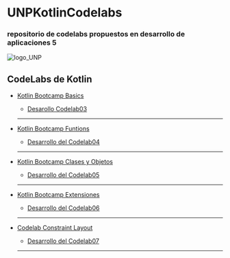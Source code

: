# UNPKotlinCodelabs
<h3>repositorio de codelabs propuestos en desarrollo de aplicaciones 5</h3>


![logo_UNP](https://github.com/user-attachments/assets/72e2ba77-7379-4de0-89f6-f8c346d9b1f7)

<h2>CodeLabs de Kotlin</h2>



* <a href="https://developer.android.com/codelabs/kotlin-bootcamp-basics">Kotlin Bootcamp Basics</a>
   - <a href="https://github.com/HaroldArguelloNic/UNPKotlinCodelabs/tree/main/CodeLab03">Desarollo Codelab03</a>
   ***
    
* <a href="https://developer.android.com/codelabs/kotlin-bootcamp-functions#0">Kotlin Bootcamp Funtions</a> 
  
   - <a href="https://github.com/HaroldArguelloNic/UNPKotlinCodelabs/tree/main/CodeLab04">Desarrollo del Codelab04</a>
  ***  
* <a href="https://developer.android.com/codelabs/kotlin-bootcamp-classes">Kotlin Bootcamp Clases y Objetos</a>
  
   - <a href="https://github.com/HaroldArguelloNic/UNPKotlinCodelabs/tree/main/CodeLab05">Desarrollo del Codelab05</a>
   ***
    
* <a href="https://developer.android.com/codelabs/kotlin-bootcamp-classes">Kotlin Bootcamp Extensiones</a>
  
   - <a href="https://github.com/HaroldArguelloNic/UNPKotlinCodelabs/tree/main/CodeLab06">Desarrollo del Codelab06</a>
   ***
* <a href="https://developer.android.com/codelabs/kotlin-bootcamp-classes">Codelab Constraint Layout</a>
  
   - <a href="https://github.com/HaroldArguelloNic/UNPKotlinCodelabs/tree/main/CodeLab07">Desarrollo del Codelab07</a>
   ***

